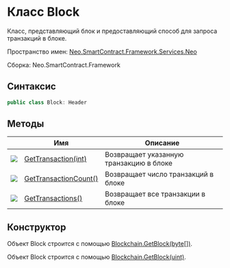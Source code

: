 # Класс Block 

Класс, представляющий блок и предоставляющий способ для запроса транзакций в блоке.

Пространство имен: [Neo.SmartContract.Framework.Services.Neo](../neo.md)

Сборка: Neo.SmartContract.Framework

## Синтаксис

```c#
public class Block: Header
```

## Методы

| | Имя | Описание |
| ---------------------------------------- | ---------------------------------------- | ------------ |
| ![](https://i-msdn.sec.s-msft.com/dynimg/IC91302.jpeg) | [GetTransaction(int)](Block/GetTransaction.md) | Возвращает указанную транзакцию в блоке |
| ![](https://i-msdn.sec.s-msft.com/dynimg/IC91302.jpeg) | [GetTransactionCount()](Block/GetTransactionCount.md) | Возвращает число транзакций в блоке |
| ![](https://i-msdn.sec.s-msft.com/dynimg/IC91302.jpeg) | [GetTransactions()](Block/GetTransactions.md) | Возвращает все транзакции в блоке |

## Конструктор

Объект Block строится с помощью [Blockchain.GetBlock(byte[])](Blockchain/GetBlock.md).

Объект Block строится с помощью [Blockchain.GetBlock(uint)](Blockchain/GetBlock2.md).
